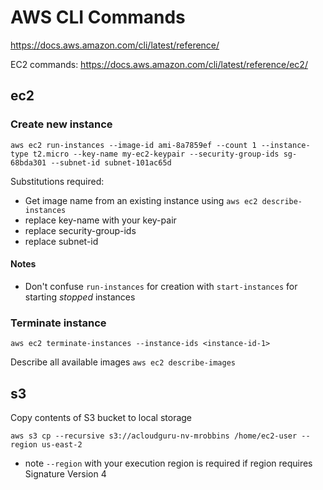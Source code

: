 # AWS CLI Commands

https://docs.aws.amazon.com/cli/latest/reference/

EC2 commands: https://docs.aws.amazon.com/cli/latest/reference/ec2/

## ec2

### Create new instance

`aws ec2 run-instances --image-id ami-8a7859ef --count 1 --instance-type t2.micro --key-name my-ec2-keypair --security-group-ids sg-68bda301 --subnet-id subnet-101ac65d`

Substitutions required:
- Get image name from an existing instance using `aws ec2 describe-instances`
- replace key-name with your key-pair
- replace security-group-ids
- replace subnet-id

#### Notes

- Don't confuse `run-instances` for creation with `start-instances` for starting _stopped_ instances

### Terminate instance

`aws ec2 terminate-instances --instance-ids <instance-id-1>`


Describe all available images
`aws ec2 describe-images`

## s3

Copy contents of S3 bucket to local storage

`aws s3 cp --recursive s3://acloudguru-nv-mrobbins /home/ec2-user --region us-east-2`

- note `--region` with your execution region is required if region requires Signature Version 4
